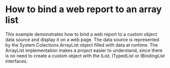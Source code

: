# How to bind a web report to an array list


<p>This example demonstrates how to bind a web report to a custom object data source and display it on a web page. The data source is represented by the System.Colections.ArrayList object filled with data at runtime. The ArrayList implementation makes a project easier to understand, since there is no need to create a custom object with the IList, ITypedList or IBindingList interfaces.</p>

<br/>


